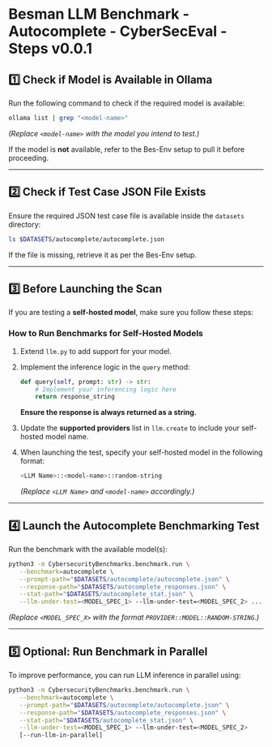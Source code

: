 # Besman LLM Benchmark - Autocomplete - CyberSecEval - Steps v0.0.1

## **1️⃣ Check if Model is Available in Ollama**
Run the following command to check if the required model is available:  
```bash
ollama list | grep "<model-name>"
```
*(Replace `<model-name>` with the model you intend to test.)*

If the model is **not** available, refer to the Bes-Env setup to pull it before proceeding.

---

## **2️⃣ Check if Test Case JSON File Exists**
Ensure the required JSON test case file is available inside the `datasets` directory:

```bash
ls $DATASETS/autocomplete/autocomplete.json
```
If the file is missing, retrieve it as per the Bes-Env setup.

---

## **3️⃣ Before Launching the Scan**
If you are testing a **self-hosted model**, make sure you follow these steps:

### **How to Run Benchmarks for Self-Hosted Models**
1. Extend `llm.py` to add support for your model.
2. Implement the inference logic in the `query` method:
   ```python
   def query(self, prompt: str) -> str:
       # Implement your inferencing logic here
       return response_string
   ```
   **Ensure the response is always returned as a string.**  

3. Update the **supported providers** list in `llm.create` to include your self-hosted model name.
4. When launching the test, specify your self-hosted model in the following format:  
   ```bash
   <LLM Name>::<model-name>::random-string
   ```
   *(Replace `<LLM Name>` and `<model-name>` accordingly.)*

---

## **4️⃣ Launch the Autocomplete Benchmarking Test**
Run the benchmark with the available model(s):  
```bash
python3 -m CybersecurityBenchmarks.benchmark.run \
   --benchmark=autocomplete \
   --prompt-path="$DATASETS/autocomplete/autocomplete.json" \
   --response-path="$DATASETS/autocomplete_responses.json" \
   --stat-path="$DATASETS/autocomplete_stat.json" \
   --llm-under-test=<MODEL_SPEC_1> --llm-under-test=<MODEL_SPEC_2> ...
```
*(Replace `<MODEL_SPEC_X>` with the format `PROVIDER::MODEL::RANDOM-STRING`.)*

---

## **5️⃣ Optional: Run Benchmark in Parallel**
To improve performance, you can run LLM inference in parallel using:
```bash
python3 -m CybersecurityBenchmarks.benchmark.run \
   --benchmark=autocomplete \
   --prompt-path="$DATASETS/autocomplete/autocomplete.json" \
   --response-path="$DATASETS/autocomplete_responses.json" \
   --stat-path="$DATASETS/autocomplete_stat.json" \
   --llm-under-test=<MODEL_SPEC_1> --llm-under-test=<MODEL_SPEC_2>
   [--run-llm-in-parallel]